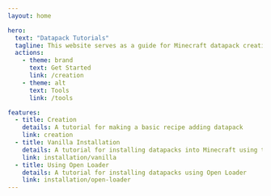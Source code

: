 ```yaml
---
layout: home

hero:
  text: "Datapack Tutorials"
  tagline: This website serves as a guide for Minecraft datapack creation. Whether you're a beginner or more experienced, you'll find helpful resources and tutorials here.
  actions:
    - theme: brand
      text: Get Started
      link: /creation
    - theme: alt
      text: Tools
      link: /tools

features:
  - title: Creation
    details: A tutorial for making a basic recipe adding datapack
    link: creation
  - title: Vanilla Installation
    details: A tutorial for installing datapacks into Minecraft using the `datapacks` folder
    link: installation/vanilla
  - title: Using Open Loader
    details: A tutorial for installing datapacks using Open Loader
    link: installation/open-loader
---
```


